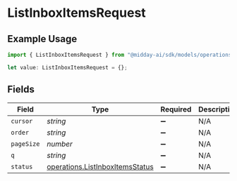 # ListInboxItemsRequest

## Example Usage

```typescript
import { ListInboxItemsRequest } from "@midday-ai/sdk/models/operations";

let value: ListInboxItemsRequest = {};
```

## Fields

| Field                                                                              | Type                                                                               | Required                                                                           | Description                                                                        |
| ---------------------------------------------------------------------------------- | ---------------------------------------------------------------------------------- | ---------------------------------------------------------------------------------- | ---------------------------------------------------------------------------------- |
| `cursor`                                                                           | *string*                                                                           | :heavy_minus_sign:                                                                 | N/A                                                                                |
| `order`                                                                            | *string*                                                                           | :heavy_minus_sign:                                                                 | N/A                                                                                |
| `pageSize`                                                                         | *number*                                                                           | :heavy_minus_sign:                                                                 | N/A                                                                                |
| `q`                                                                                | *string*                                                                           | :heavy_minus_sign:                                                                 | N/A                                                                                |
| `status`                                                                           | [operations.ListInboxItemsStatus](../../models/operations/listinboxitemsstatus.md) | :heavy_minus_sign:                                                                 | N/A                                                                                |